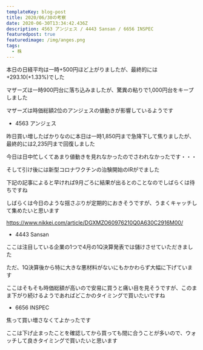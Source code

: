 ```yaml
---
templateKey: blog-post
title: 2020/06/30の考察
date: 2020-06-30T13:34:42.436Z
description: 4563 アンジェス / 4443 Sansan / 6656 INSPEC
featuredpost: true
featuredimage: /img/anges.png
tags:
  - 株
---
```

本日の日経平均は一時+500円ほど上がりましたが、最終的には+293.10(+1.33%)でした

マザーズは一時900円台に落ち込みましたが、驚異の粘りで1,000円台をキープしました

マザーズは時価総額2位のアンジェスの値動きが影響しているようです

* 4563 アンジェス

昨日買い増したばかりなのに本日は一時1,850円まで急降下して焦りましたが、最終的には2,235円まで回復しました

今日は日中忙しくてあまり値動きを見れなかったのでさわれなかったです・・・

そして引け後には新型コロナワクチンの治験開始のIRがでました

下記の記事によると早ければ9月ごろに結果が出るとのことなのでしばらくは待ちですね

しばらくは今日のような揺さぶりが定期的におきそうですが、うまくキャッチして集めたいと思います

<https://www.nikkei.com/article/DGXMZO60976210Q0A630C2916M00/>

* 4443 Sansan

ここは注目している企業の1つで4月の1Q決算発表では儲けさせていただきました

ただ、1Q決算後から特に大きな悪材料がないにもかかわらず大幅に下げています

ここはそもそも時価総額が高いので安易に買うと痛い目を見そうですが、このまま下がり続けるようであればどこかのタイミングで買いたいですね

* 6656 INSPEC

焦って買い増さなくてよかったです

ここは下げ止まったことを確認してから買っても間に合うことが多いので、ウォッチして良きタイミングで買いたいと思います